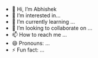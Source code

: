 - 👋 Hi, I’m Abhishek
- 👀 I’m interested in...
- 🌱 I’m currently learning ...
- 💞️ I’m looking to collaborate on ...
- 📫 How to reach me ...
- 😄 Pronouns: ...
- ⚡ Fun fact: ...

<!---
abhishekstaeey/abhishekstaeey is a ✨ special ✨ repository because its `README.md` (this file) appears on your GitHub profile.
You can click the Preview link to take a look at your changes.
--->
